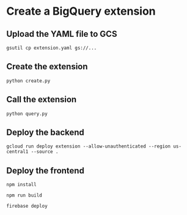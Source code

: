 # Create a BigQuery extension

## Upload the YAML file to GCS

```
gsutil cp extension.yaml gs://...
```

## Create the extension

```
python create.py
```

## Call the extension

```
python query.py
```

## Deploy the backend

```
gcloud run deploy extension --allow-unauthenticated --region us-central1 --source .
```

## Deploy the frontend

```
npm install
```

```
npm run build
```

```
firebase deploy
```

